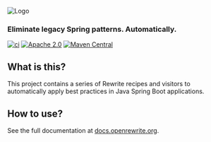 ![Logo](https://github.com/openrewrite/rewrite/raw/main/doc/logo-oss.png)
### Eliminate legacy Spring patterns. Automatically.

[![ci](https://github.com/openrewrite/rewrite-spring/actions/workflows/ci.yml/badge.svg)](https://github.com/openrewrite/rewrite-spring/actions/workflows/ci.yml)
[![Apache 2.0](https://img.shields.io/github/license/openrewrite/rewrite-spring.svg)](https://www.apache.org/licenses/LICENSE-2.0)
[![Maven Central](https://img.shields.io/maven-central/v/org.openrewrite.recipe/rewrite-spring.svg)](https://mvnrepository.com/artifact/org.openrewrite.recipe/rewrite-spring)

## What is this? 

This project contains a series of Rewrite recipes and visitors to automatically apply best practices in Java Spring Boot applications. 

## How to use?

See the full documentation at [docs.openrewrite.org](https://docs.openrewrite.org/).


